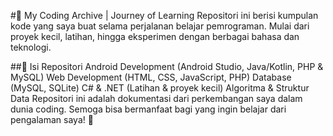 #📂 My Coding Archive | Journey of Learning
Repositori ini berisi kumpulan kode yang saya buat selama perjalanan belajar pemrograman. Mulai dari proyek kecil, latihan, hingga eksperimen dengan berbagai bahasa dan teknologi.

##🔹 Isi Repositori
Android Development (Android Studio, Java/Kotlin, PHP & MySQL)
Web Development (HTML, CSS, JavaScript, PHP)
Database (MySQL, SQLite)
C# & .NET (Latihan & proyek kecil)
Algoritma & Struktur Data
Repositori ini adalah dokumentasi dari perkembangan saya dalam dunia coding. Semoga bisa bermanfaat bagi yang ingin belajar dari pengalaman saya! 🚀
